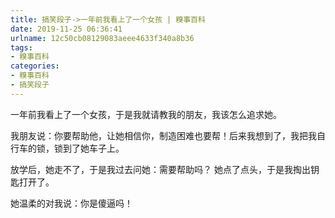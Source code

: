 ```yaml
---
title: 搞笑段子->一年前我看上了一个女孩 | 糗事百科
date: 2019-11-25 06:36:41
urlname: 12c50cb08129083aeee4633f340a8b36
tags: 
- 糗事百科
categories:
- 糗事百科
- 搞笑段子
---
```

一年前我看上了一个女孩，于是我就请教我的朋友，我该怎么追求她。

我朋友说：你要帮助他，让她相信你，制造困难也要帮！后来我想到了，我把我自行车的锁，锁到了她车子上。

放学后，她走不了，于是我过去问她：需要帮助吗？ 她点了点头，于是我掏出钥匙打开了。

她温柔的对我说：你是傻逼吗！


